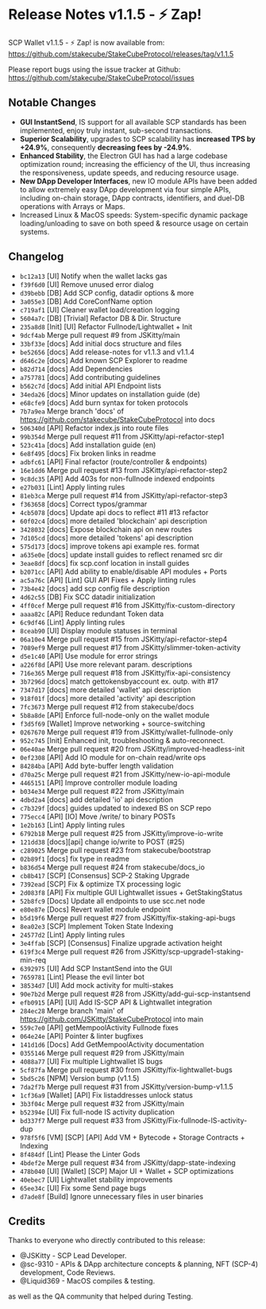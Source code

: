 # Release Notes v1.1.5 - ⚡ Zap!

SCP Wallet v1.1.5 - ⚡ Zap! is now available from: https://github.com/stakecube/StakeCubeProtocol/releases/tag/v1.1.5

Please report bugs using the issue tracker at Github: https://github.com/stakecube/StakeCubeProtocol/issues

## Notable Changes

- **GUI InstantSend**, IS support for all available SCP standards has been implemented, enjoy truly instant, sub-second transactions.
- **Superior Scalability**, upgrades to SCP scalability has **increased TPS by +24.9%**, consequently **decreasing fees by -24.9%**.
- **Enhanced Stability**, the Electron GUI has had a large codebase optimization round; increasing the efficiency of the UI, thus increasing the responsiveness, update speeds, and reducing resource usage.
- **New DApp Developer Interfaces**, new IO module APIs have been added to allow extremely easy DApp development via four simple APIs, including on-chain storage, DApp contracts, identifiers, and duel-DB operations with Arrays or Maps.
- Increased Linux & MacOS speeds: System-specific dynamic package loading/unloading to save on both speed & resource usage on certain systems.

## Changelog

- `bc12a13` [UI] Notify when the wallet lacks gas
- `f39f6d0` [UI] Remove unused error dialog
- `d39bebb` [DB] Add SCP config, datadir options & more
- `3a055e3` [DB] Add CoreConfName option
- `c719af1` [UI] Cleaner wallet load/creation logging
- `5604a7c` [DB] [Trivial] Refactor DB & Dir. Structure
- `235a8d8` [Init] [UI] Refactor Fullnode/Lightwallet + Init
- `9dcf4ab` Merge pull request #9 from JSKitty/main
- `33bf33e` [docs] Add initial docs structure and files
- `be52656` [docs] Add release-notes for v1.1.3 and v1.1.4
- `d646c2e` [docs] Add known SCP Explorer to readme
- `b82d714` [docs] Add Dependencies
- `a757781` [docs] Add contributing guidelines
- `b562c7d` [docs] Add initial API Endpoint lists
- `34eda26` [docs] Minor updates on installation guide (de)
- `e68cfe9` [docs] Add burn syntax for token protocols
- `7b7a9ea` Merge branch 'docs' of https://github.com/stakecube/StakeCubeProtocol into docs
- `506340d` [API] Refactor index.js into route files
- `99b354d` Merge pull request #11 from JSKitty/api-refactor-step1
- `523c41a` [docs] Add installation guide (en)
- `6e8f495` [docs] Fix broken links in readme
- `adbfc61` [API] Final refactor (route/controller & endpoints)
- `16e1dd6` Merge pull request #13 from JSKitty/api-refactor-step2
- `9c8dc35` [API] Add 403s for non-fullnode indexed endpoints
- `e27b031` [Lint] Apply linting rules
- `81eb3ca` Merge pull request #14 from JSKitty/api-refactor-step3
- `f363658` [docs] Correct typos/grammar
- `4cb5078` [docs] Update api docs to reflect #11 #13 refactor
- `60f02c4` [docs] more detailed 'blockchain' api description
- `3428032` [docs] Expose blockchain api on new routes
- `7d105cd` [docs] more detailed 'tokens' api description
- `575d173` [docs] improve tokens api example res. format
- `a635e0e` [docs] update install guides to reflect renamed src dir
- `3eae8df` [docs] fix scp.conf location in install guides
- `b2071cc` [API] Add ability to enable/disable API modules + Ports
- `ac5a76c` [API] [Lint] GUI API Fixes + Apply linting rules
- `73b4e42` [docs] add scp config file description
- `4d62c55` [DB] Fix SCC datadir initialization
- `4ff0cef` Merge pull request #16 from JSKitty/fix-custom-directory
- `aaaa82c` [API] Reduce redundant Token data
- `6c9df46` [Lint] Apply linting rules
- `8ceab90` [UI] Display module statuses in terminal
- `06a10e4` Merge pull request #15 from JSKitty/api-refactor-step4
- `7089ef9` Merge pull request #17 from JSKitty/slimmer-token-activity
- `d5e1c40` [API] Use module for error strings
- `a226f8d` [API] Use more relevant param. descriptions
- `716e365` Merge pull request #18 from JSKitty/fix-api-consistency
- `3b7296d` [docs] match gettokensbyaccount ex. outp. with #17
- `7347d17` [docs] more detailed 'wallet' api description
- `918f01f` [docs] more detailed 'activity' api description
- `7fc3673` Merge pull request #12 from stakecube/docs
- `5b8a8de` [API] Enforce full-node-only on the wallet module
- `f3d5f69` [Wallet] Improve networking + source-switching
- `0267670` Merge pull request #19 from JSKitty/wallet-fullnode-only
- `952c745` [Init] Enhanced init, troubleshooting & auto-reconnect.
- `06e40ae` Merge pull request #20 from JSKitty/improved-headless-init
- `0ef2308` [API] Add IO module for on-chain read/write ops
- `84284ba` [API] Add byte-buffer length validation
- `d70a25c` Merge pull request #21 from JSKitty/new-io-api-module
- `4465151` [API] Improve controller module loading
- `b034e34` Merge pull request #22 from JSKitty/main
- `4dbd2a4` [docs] add detailed 'io' api description
- `c7b329f` [docs] guides updated to indexed BS on SCP repo
- `775ecc4` [API] [IO] Move /write/ to binary POSTs
- `1e2b163` [Lint] Apply linting rules
- `6792b18` Merge pull request #25 from JSKitty/improve-io-write
- `121dd38` [docs][api] change io/write to POST (#25)
- `c289025` Merge pull request #23 from stakecube/bootstrap
- `02b89f1` [docs] fix type in readme
- `b836d54` Merge pull request #24 from stakecube/docs_io
- `cb8b417` [SCP] [Consensus] SCP-2 Staking Upgrade
- `7392ead` [SCP] Fix & optimize TX processing logic
- `2d083f8` [API] Fix multiple GUI Lightwallet issues + GetStakingStatus
- `52b8fc9` [Docs] Update all endpoints to use scc.net node
- `e80e87e` [Docs] Revert wallet module endpoint
- `b5d19f6` Merge pull request #27 from JSKitty/fix-staking-api-bugs
- `8ea02e3` [SCP] Implement Token State Indexing
- `24577d2` [Lint] Apply linting rules
- `3e4ffab` [SCP] [Consensus] Finalize upgrade activation height
- `619f3c4` Merge pull request #26 from JSKitty/scp-upgrade1-staking-min-req
- `6392975` [UI] Add SCP InstantSend into the GUI
- `7659781` [Lint] Please the evil linter bot
- `38534d7` [UI] Add mock activity for multi-stakes
- `90e7b2d` Merge pull request #28 from JSKitty/add-gui-scp-instantsend
- `efb0915` [API] [UI] Add IS-SCP API & Lightwallet integration
- `284ec28` Merge branch 'main' of https://github.com/JSKitty/StakeCubeProtocol into main
- `559c7e0` [API] getMempoolActivity Fullnode fixes
- `064e24e` [API] Pointer & linter bugfixes
- `141d1d6` [Docs] Add GetMempoolActivity documentation
- `0355146` Merge pull request #29 from JSKitty/main
- `4088a77` [UI] Fix multiple Lightwallet IS bugs
- `5cf87fa` Merge pull request #30 from JSKitty/fix-lightwallet-bugs
- `5bd5c26` [NPM] Version bump (v1.1.5)
- `7da2f7b` Merge pull request #31 from JSKitty/version-bump-v1.1.5
- `1cf36a9` [Wallet] [API] Fix listaddresses unlock status
- `3b3f04c` Merge pull request #32 from JSKitty/main
- `b52394e` [UI] Fix full-node IS activity duplication
- `bd337f7` Merge pull request #33 from JSKitty/Fix-fullnode-IS-activity-dup
- `978f5f6` [VM] [SCP] [API] Add VM + Bytecode + Storage Contracts + Indexing
- `8f484df` [Lint] Please the Linter Gods
- `4bdef2e` Merge pull request #34 from JSKitty/dapp-state-indexing
- `478b040` [UI] [Wallet] [SCP] Major UI + Wallet + SCP optimizations
- `40ebec7` [UI] Lightwallet stability improvements
- `65ee34c` [UI] Fix some Send page bugs
- `d7ade8f` [Build] Ignore unnecessary files in user binaries

## Credits

Thanks to everyone who directly contributed to this release:

- @JSKitty - SCP Lead Developer.
- @sc-9310 - APIs & DApp architecture concepts & planning, NFT (SCP-4) development, Code Reviews.
- @Liquid369 - MacOS compiles & testing.

as well as the QA community that helped during Testing.